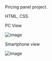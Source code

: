 Pricing panel project.

HTML, CSS.

PC View

![image](https://github.com/JakubFilipek0/Pricing-panel-HTML-CSS/assets/105800735/1e448da3-d683-4224-a39e-5ac08bd36ce8)

Smartphone view

![image](https://github.com/JakubFilipek0/Pricing-panel-HTML-CSS/assets/105800735/f8ac69f5-0838-4664-af93-67a87b0ace81)
